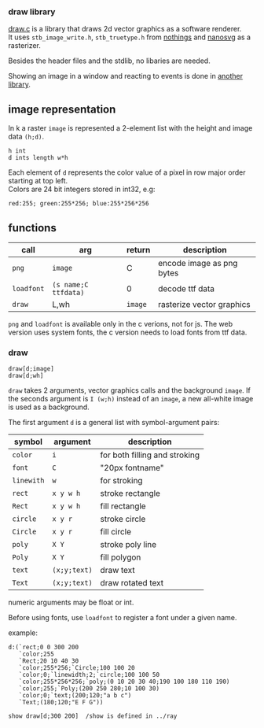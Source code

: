 ### draw library

[draw.c](draw.c) is a library that draws 2d vector graphics as a software renderer.  
It uses `stb_image_write.h`, `stb_truetype.h` from [nothings](http://nothings.org/stb)
and [nanosvg](https://github.com/memononen/nanosvg) as a rasterizer.

Besides the header files and the stdlib, no libaries are needed.

Showing an image in a window and reacting to events is done in [another library](../ray).

## image representation

In k a raster `image` is represented a 2-element list with the height and image data `(h;d)`.

```
h int
d ints length w*h
```

Each element of `d` represents the color value of a pixel in row major order starting at top left.  
Colors are 24 bit integers stored in int32, e.g:

```
red:255; green:255*256; blue:255*256*256
```


## functions

|call|arg|return|description|
|---|---|---|---|
|`png`|`image`|C|encode image as png bytes|
|`loadfont`|`(s name;C ttfdata)`|0|decode ttf data|
|`draw`|L,wh|`image`|rasterize vector graphics|

`png` and `loadfont` is available only in the c verions, not for js.
The web version uses system fonts, the c version needs to load fonts from ttf data.

### draw

```
draw[d;image]
draw[d;wh]
```

`draw` takes 2 arguments, vector graphics calls and the background `image`.
If the seconds argument is `I (w;h)` instead of an `image`, a new all-white image is used as a background.  

The first argument `d` is a general list with symbol-argument pairs:  

|symbol|argument|description|
|---|---|---|
|`color`|`i`|for both filling and stroking|
|`font`|`C`|"20px fontname"|
|`linewith`|`w`|for stroking|
|`rect`|`x y w h`|stroke rectangle|
|`Rect`|`x y w h`|fill rectangle|
|`circle`|`x y r`|stroke circle|
|`Circle`|`x y r`|fill circle|
|`poly`|`X Y`|stroke poly line|
|`Poly`|`X Y`|fill polygon|
|`text`|`(x;y;text)`|draw text|
|`Text`|`(x;y;text)`|draw rotated text|

numeric arguments may be float or int.

Before using fonts, use `loadfont` to register a font under a given name.

example:

```
d:(`rect;0 0 300 200
   `color;255
   `Rect;20 10 40 30
   `color;255*256;`Circle;100 100 20
   `color;0;`linewidth;2;`circle;100 100 50
   `color;255*256*256;`poly;(0 10 20 30 40;190 100 180 110 190)
   `color;255;`Poly;(200 250 280;10 100 30)
   `color;0;`text;(200;120;"a b c")
   `Text;(180;120;"E F G"))
   
show draw[d;300 200]  /show is defined in ../ray
```

